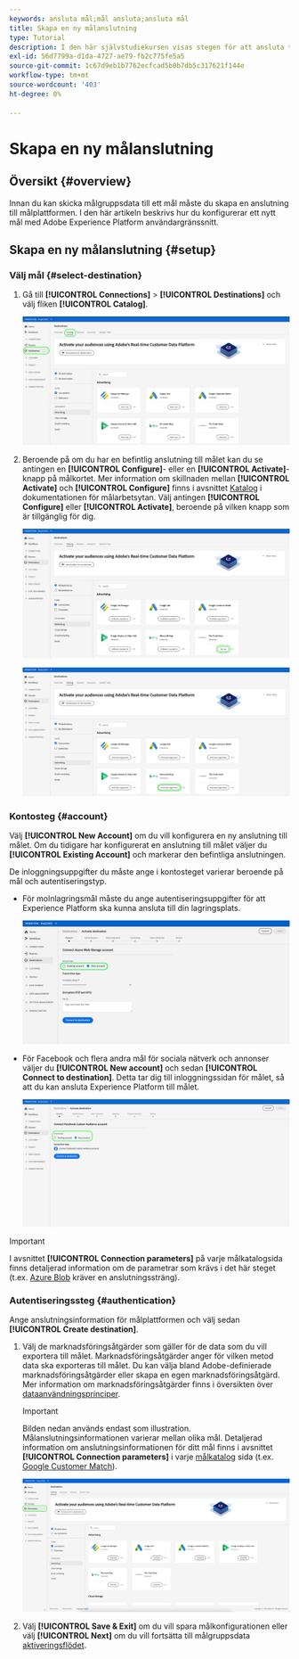 ```yaml
---
keywords: ansluta mål;mål ansluta;ansluta mål
title: Skapa en ny målanslutning
type: Tutorial
description: I den här självstudiekursen visas stegen för att ansluta till ett mål i Adobe Experience Platform
exl-id: 56d7799a-d1da-4727-ae79-fb2c775fe5a5
source-git-commit: 1c67d9eb1b7762ecfcad5b0b7db5c317621f144e
workflow-type: tm+mt
source-wordcount: '403'
ht-degree: 0%

---
```


# Skapa en ny målanslutning

## Översikt {#overview}

Innan du kan skicka målgruppsdata till ett mål måste du skapa en anslutning till målplattformen. I den här artikeln beskrivs hur du konfigurerar ett nytt mål med Adobe Experience Platform användargränssnitt.

## Skapa en ny målanslutning {#setup}

### Välj mål {#select-destination}

1. Gå till **[!UICONTROL Connections]** > **[!UICONTROL Destinations]** och välj fliken **[!UICONTROL Catalog]**.

   ![Katalogsida](../assets/ui/connect-destinations/catalog.png)

1. Beroende på om du har en befintlig anslutning till målet kan du se antingen en **[!UICONTROL Configure]**- eller en **[!UICONTROL Activate]**-knapp på målkortet. Mer information om skillnaden mellan **[!UICONTROL Activate]** och **[!UICONTROL Configure]** finns i avsnittet [Katalog](../ui/destinations-workspace.md#catalog) i dokumentationen för målarbetsytan. Välj antingen **[!UICONTROL Configure]** eller **[!UICONTROL Activate]**, beroende på vilken knapp som är tillgänglig för dig.

   ![Katalogsida](../assets/ui/connect-destinations/set-up.png)

   ![Aktivera segment](../assets/ui/connect-destinations/activate-segments.png)

<!-- 1. If you selected **[!UICONTROL Set up]**, skip this step. If you selected **[!UICONTROL Activate segments]**, you can now see a list of the existing destination connections. Select **[!UICONTROL Configure new destination]**.

   ![Configure new destination](../assets/ui/connect-destinations/configure-new-destination.png) -->

### Kontosteg {#account}

Välj **[!UICONTROL New Account]** om du vill konfigurera en ny anslutning till målet. Om du tidigare har konfigurerat en anslutning till målet väljer du **[!UICONTROL Existing Account]** och markerar den befintliga anslutningen.

De inloggningsuppgifter du måste ange i kontosteget varierar beroende på mål och autentiseringstyp.

* För molnlagringsmål måste du ange autentiseringsuppgifter för att Experience Platform ska kunna ansluta till din lagringsplats.

   ![Välj kontotyp för molnlagringsmål](../assets/ui/connect-destinations/new-account-cloud-storage.png)

* För Facebook och flera andra mål för sociala nätverk och annonser väljer du **[!UICONTROL New account]** och sedan **[!UICONTROL Connect to destination]**. Detta tar dig till inloggningssidan för målet, så att du kan ansluta Experience Platform till målet.

   ![Välj kontotyp för sociala mål](../assets/ui/connect-destinations/new-account.png)

>[!IMPORTANT]
>
>I avsnittet **[!UICONTROL Connection parameters]** på varje målkatalogsida finns detaljerad information om de parametrar som krävs i det här steget (t.ex. [Azure Blob](../catalog/cloud-storage/azure-blob.md#parameters) kräver en anslutningssträng).

### Autentiseringssteg {#authentication}

Ange anslutningsinformation för målplattformen och välj sedan **[!UICONTROL Create destination]**.

1. Välj de marknadsföringsåtgärder som gäller för de data som du vill exportera till målet. Marknadsföringsåtgärder anger för vilken metod data ska exporteras till målet. Du kan välja bland Adobe-definierade marknadsföringsåtgärder eller skapa en egen marknadsföringsåtgärd. Mer information om marknadsföringsåtgärder finns i översikten över [dataanvändningsprinciper](../../data-governance/policies/overview.md).

   >[!IMPORTANT]
   >
   >Bilden nedan används endast som illustration. Målanslutningsinformationen varierar mellan olika mål. Detaljerad information om anslutningsinformationen för ditt mål finns i avsnittet **[!UICONTROL Connection parameters]** i varje [målkatalog](../catalog/overview.md) sida (t.ex. [Google Customer Match](../catalog/advertising/google-customer-match.md#parameters)).

   ![Anslut till mål](../assets/ui/connect-destinations/connect-destination.png)

1. Välj **[!UICONTROL Save & Exit]** om du vill spara målkonfigurationen eller välj **[!UICONTROL Next]** om du vill fortsätta till målgruppsdata [aktiveringsflödet](activate-destinations.md).